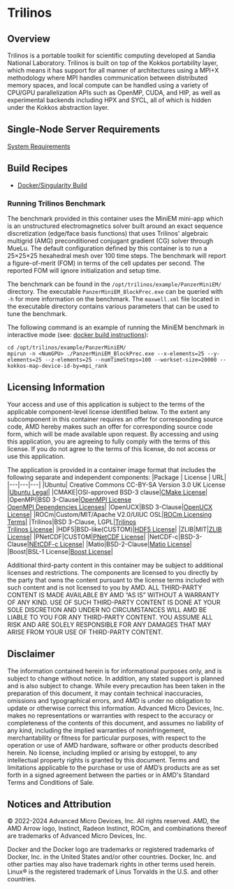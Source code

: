 # Trilinos

## Overview
Trilinos is a portable toolkit for scientific computing developed at Sandia National Laboratory. Trilinos is built on top of the Kokkos portability layer, which means it has support for all manner of architectures using a MPI+X methodology where MPI handles communication between distributed memory spaces, and local compute can be handled using a variety of CPU/GPU parallelization APIs such as OpenMP, CUDA, and HIP, as well as experimental backends including HPX and SYCL, all of which is hidden under the Kokkos abstraction layer.

## Single-Node Server Requirements
[System Requirements](/README.md#single-node-server-requirements) 

## Build Recipes
- [Docker/Singularity Build](/trilinos/docker/)

### Running Trilinos Benchmark
The benchmark provided in this container uses the MiniEM mini-app which is an unstructured electromagnetics solver built around an exact sequence discretization (edge/face basis functions) that uses Trilinos' algebraic multigrid (AMG) preconditioned conjugant gradient (CG) solver through MueLu. The default configuration defined by this container is to run a 25&times;25&times;25 hexahedral mesh over 100 time steps. The benchmark will report a figure-of-merit (FOM) in terms of the cell updates per second. The reported FOM will ignore initialization and setup time.

The benchmark can be found in the `/opt/trilinos/example/PanzerMiniEM/` directory. The executable `PanzerMiniEM_BlockPrec.exe` can be queried with `-h` for more information on the benchmark. The `maxwell.xml` file located in the executable directory contains various parameters that can be used to tune the benchmark.

The following command is an example of running the MiniEM benchmark in interactive mode (see: [docker build instructions](/trilinos/docker/README.md)):
```
cd /opt/trilinos/example/PanzerMiniEM/
mpirun -n <NumGPU> ./PanzerMiniEM_BlockPrec.exe --x-elements=25 --y-elements=25 --z-elements=25 --numTimeSteps=100 --workset-size=20000 --kokkos-map-device-id-by=mpi_rank
```

## Licensing Information
Your access and use of this application is subject to the terms of the applicable component-level license identified below. To the extent any subcomponent in this container requires an offer for corresponding source code, AMD hereby makes such an offer for corresponding source code form, which will be made available upon request. By accessing and using this application, you are agreeing to fully comply with the terms of this license. If you do not agree to the terms of this license, do not access or use this application.

The application is provided in a container image format that includes the following separate and independent components:
|Package | License | URL|
|---|---|---|
|Ubuntu| Creative Commons CC-BY-SA Version 3.0 UK License |[Ubuntu Legal](https://ubuntu.com/legal)|
|CMAKE|OSI-approved BSD-3 clause|[CMake License](https://cmake.org/licensing/)|
|OpenMPI|BSD 3-Clause|[OpenMPI License](https://www-lb.open-mpi.org/community/license.php)<br /> [OpenMPI Dependencies Licenses](https://docs.open-mpi.org/en/v5.0.x/license/index.html)|
|OpenUCX|BSD 3-Clause|[OpenUCX License](https://openucx.org/license/)|
|ROCm|Custom/MIT/Apache V2.0/UIUC OSL|[ROCm Licensing Terms](https://rocm.docs.amd.com/en/latest/release/licensing.html)|
|Trilinos|BSD 3-Clause, LGPL|[Trilinos](https://github.com/trilinos/Trilinos)<br >[Trilinos License](https://trilinos.github.io/license.html)|
|HDF5|BSD-like(CUSTOM)|[HDF5 License](https://github.com/HDFGroup/hdf5/blob/develop/COPYING)|
|ZLIB|MIT|[ZLIB License](https://github.com/madler/zlib?tab=License-1-ov-file#readme)|
|PNetCDF|CUSTOM|[PNetCDF License](https://github.com/Parallel-NetCDF/PnetCDF/blob/master/COPYRIGHT)|
|NetCDF-c|BSD-3-Clause|[NEtCDF-c License](https://github.com/Unidata/netcdf-c?tab=BSD-3-Clause-1-ov-file#readme)|
|Matio|BSD-2-Clause|[Matio License](https://github.com/tbeu/matio?tab=BSD-2-Clause-1-ov-file#readme)|
|Boost|BSL-1 License|[Boost License](https://github.com/boostorg/boost?tab=BSL-1.0-1-ov-file#readme)|

Additional third-party content in this container may be subject to additional licenses and restrictions. The components are licensed to you directly by the party that owns the content pursuant to the license terms included with such content and is not licensed to you by AMD. ALL THIRD-PARTY CONTENT IS MADE AVAILABLE BY AMD “AS IS” WITHOUT A WARRANTY OF ANY KIND. USE OF SUCH THIRD-PARTY CONTENT IS DONE AT YOUR SOLE DISCRETION AND UNDER NO CIRCUMSTANCES WILL AMD BE LIABLE TO YOU FOR ANY THIRD-PARTY CONTENT. YOU ASSUME ALL RISK AND ARE SOLELY RESPONSIBLE FOR ANY DAMAGES THAT MAY ARISE FROM YOUR USE OF THIRD-PARTY CONTENT.

## Disclaimer
The information contained herein is for informational purposes only, and is subject to change without notice. In addition, any stated support is planned and is also subject to change. While every precaution has been taken in the preparation of this document, it may contain technical inaccuracies, omissions and typographical errors, and AMD is under no obligation to update or otherwise correct this information. Advanced Micro Devices, Inc. makes no representations or warranties with respect to the accuracy or completeness of the contents of this document, and assumes no liability of any kind, including the implied warranties of noninfringement, merchantability or fitness for particular purposes, with respect to the operation or use of AMD hardware, software or other products described herein. No license, including implied or arising by estoppel, to any intellectual property rights is granted by this document. Terms and limitations applicable to the purchase or use of AMD’s products are as set forth in a signed agreement between the parties or in AMD's Standard Terms and Conditions of Sale.

## Notices and Attribution
© 2022-2024 Advanced Micro Devices, Inc. All rights reserved. AMD, the AMD Arrow logo, Instinct, Radeon Instinct, ROCm, and combinations thereof are trademarks of Advanced Micro Devices, Inc.

Docker and the Docker logo are trademarks or registered trademarks of Docker, Inc. in the United States and/or other countries. Docker, Inc. and other parties may also have trademark rights in other terms used herein. Linux® is the registered trademark of Linus Torvalds in the U.S. and other countries.
